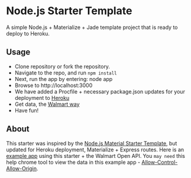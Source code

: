 Node.js Starter Template
===

A simple Node.js + Materialize + Jade template project that is ready to deploy to Heroku.

## Usage
- Clone repository or fork the repository.
- Navigate to the repo, and run `npm install`
- Next, run the app by entering: node app
- Browse to http://localhost:3000
- We have added a Procfile + necessary package.json updates for your deployment to [Heroku](https://devcenter.heroku.com/articles/deploying-nodejs)
- Get data, the [Walmart way](https://developer.walmartlabs.com/)
- Have fun!

## About
This starter was inspired by the [Node.js Material Starter Template](https://github.com/primaryobjects/Node.js-Material-Starter-Template), but updated for Heroku deployment, Materialize + Express routes.
Here is an [example app](https://wow-hackathon-example-app.herokuapp.com/) using this starter + the Walmart Open API. You `may need` this help chrome tool to view the data in this example app - [Allow-Control-Allow-Origin](https://chrome.google.com/webstore/detail/allow-control-allow-origi/nlfbmbojpeacfghkpbjhddihlkkiljbi?hl=en-US).
